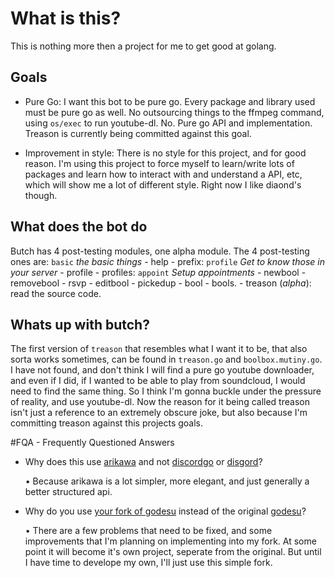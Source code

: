 # What is this?
This is nothing more then a project for me to get good at golang.

## Goals

+ Pure Go: I want this bot to be pure go. Every package and library used must be pure go as well. No outsourcing things to the ffmpeg command, using `os/exec` to run youtube-dl. No. Pure go API and implementation. Treason is currently being committed against this goal.

+ Improvement in style: There is no style for this project, and for good reason. I'm using this project to force myself to learn/write lots of packages and learn how to interact with and understand a API, etc, which will show me a lot of different style. Right now I like diaond's though.

## What does the bot do
Butch has 4 post-testing modules, one alpha module. The 4 post-testing ones are: `basic` *the basic things* - help - prefix: `profile` *Get to know those in your server* - profile - profiles: `appoint` *Setup appointments* - newbool - removebool - rsvp - editbool - pickedup - bool - bools. - treason (*alpha*): read the source code.

## Whats up with butch?
The first version of `treason` that resembles what I want it to be, that also sorta works sometimes, can be found in `treason.go` and `boolbox.mutiny.go`. I have not found, and don't think I will find a pure go youtube downloader, and even if I did, if I wanted to be able to play from soundcloud, I would need to find the same thing. So I think I'm gonna buckle under the pressure of reality, and use youtube-dl. Now the reason for it being called treason isn't just a reference to an extremely obscure joke, but also because I'm committing treason against this projects goals.

#FQA - Frequently Questioned Answers

+ Why does this use [arikawa](https://github.com/diamondburned/arikawa) and not [discordgo](https://github.com/bwmarrin/discordgo) or [disgord](https://github.com/andersfylling/disgord)?

	• Because arikawa is a lot simpler, more elegant, and just generally a better structured api.

+ Why do you use [your fork of godesu](https://github.com/lordrusk/godesu) instead of the original [godesu](https://github.com/mtarnawa/godesu)?

	• There are a few problems that need to be fixed, and some improvements that I'm planning on implementing into my fork. At some point it will become it's own project, seperate from the original. But until I have time to develope my own, I'll just use this simple fork.
